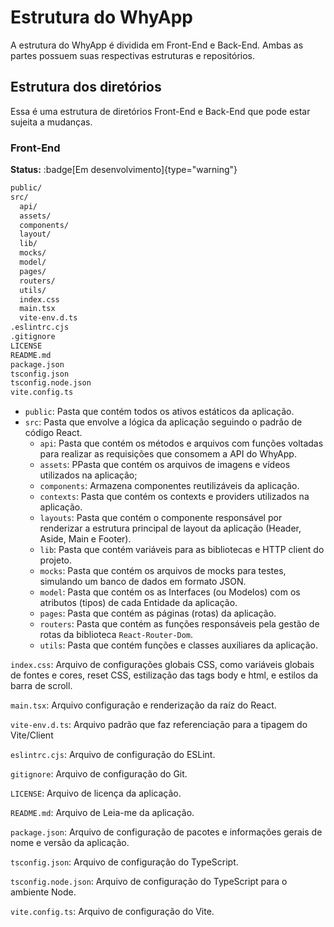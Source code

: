 # Estrutura do WhyApp

A estrutura do WhyApp é dividida em Front-End e Back-End. Ambas as partes possuem suas respectivas estruturas e repositórios.

## Estrutura dos diretórios

Essa é uma estrutura de diretórios Front-End e Back-End que pode estar sujeita a mudanças.

### Front-End
**Status:** :badge[Em desenvolvimento]{type="warning"}

```bash
public/
src/
  api/
  assets/
  components/
  layout/
  lib/
  mocks/
  model/
  pages/
  routers/
  utils/
  index.css
  main.tsx
  vite-env.d.ts
.eslintrc.cjs
.gitignore
LICENSE
README.md
package.json
tsconfig.json
tsconfig.node.json
vite.config.ts
```
- `public`: Pasta que contém todos os ativos estáticos da aplicação.
- `src`: Pasta que envolve a lógica da aplicação seguindo o padrão de código React.
  - `api`: Pasta que contém os métodos e arquivos com funções voltadas para realizar as requisições que consomem a API do WhyApp.
  - `assets`: PPasta que contém os arquivos de imagens e vídeos utilizados na aplicação;
  - `components`: Armazena componentes reutilizáveis da aplicação.
  - `contexts`: Pasta que contém os contexts e providers utilizados na aplicação.
  - `layouts`: Pasta que contém o componente responsável por renderizar a estrutura principal de layout da aplicação (Header, Aside, Main e Footer).
  - `lib`: Pasta que contém variáveis para as bibliotecas e HTTP client do projeto.
  - `mocks`: Pasta que contém os arquivos de mocks para testes, simulando um banco de dados em formato JSON.
  - `model`: Pasta que contém os as Interfaces (ou Modelos) com os atributos (tipos) de cada Entidade da aplicação.
  - `pages`: Pasta que contém as páginas (rotas) da aplicação.
  - `routers`: Pasta que contém as funções responsáveis pela gestão de rotas da biblioteca `React-Router-Dom`.
  - `utils`: Pasta que contém funções e classes auxiliares da aplicação.

`index.css`: Arquivo de configurações globais CSS, como variáveis globais de fontes e cores, reset CSS, estilização das tags body e html, e estilos da barra de scroll.

`main.tsx`: Arquivo configuração e renderização da raíz do React.

`vite-env.d.ts`: Arquivo padrão que faz referenciação para a tipagem do Vite/Client

`eslintrc.cjs`: Arquivo de configuração do ESLint.

`gitignore`: Arquivo de configuração do Git.

`LICENSE`: Arquivo de licença da aplicação.

`README.md`: Arquivo de Leia-me da aplicação.

`package.json`: Arquivo de configuração de pacotes e informações gerais de nome e versão da aplicação.

`tsconfig.json`: Arquivo de configuração do TypeScript.

`tsconfig.node.json`: Arquivo de configuração do TypeScript para o ambiente Node.

`vite.config.ts`: Arquivo de configuração do Vite.
